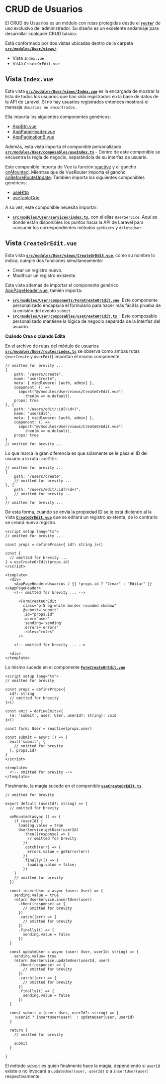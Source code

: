 # CRUD de Usuarios

El CRUD de Usuarios es un módulo con rutas protegidas desde el [**`router`**](../vue/the-middleware.html#proteccion-de-rutas-y-mantenimiento-del-estado) de uso exclusivo del administrador. Su diseño es un excelente andamiaje para desarrollar cualquier CRUD básico.

Está conformado por dos vistas ubicadas dentro de la carpeta [**`src/modules/User/views/`**](https://github.com/CaribesTIC/vue-frontend-ts/tree/main/src/modules/User/views):

- Vista `Index.vue`
- Vista `CreateOrEdit.vue`

## Vista `Index.vue`

Esta vista [**`src/modules/User/views/Index.vue`**](https://github.com/CaribesTIC/vue-frontend-ts/blob/main/src/modules/User/views/Index.vue) es la encargada de mostrar la lista de todos los usuarios que han sido registrados en la base de datos de la API de Laravel. Si no hay usuarios registrados entonces mostrará el mensaje `Usuarios no encontrados.`

Ella importa los siguientes componentes genéricos:
- [AppBtn.vue](../vue/generic-components.html#appbtn-vue)
- [AppPageHeader.vue](../vue/generic-components.html#apppageheader-vue)
- [AppPaginationB.vue](../vue/generic-components.html#apppaginationb-vue)

Además, esta vista importa el componible personalizado [**`src/modules/User/composables/useIndex.ts`**](https://github.com/CaribesTIC/vue-frontend-ts/blob/main/src/modules/User/composables/useIndex.ts) -
Dentro de este componible se encuentra la regla de negocio, separándola de su interfaz de usuario.

Este componible importa de Vue la función [reactive](https://vuejs.org/api/reactivity-core.html#reactive) y el gancho [onMounted](https://vuejs.org/api/composition-api-lifecycle.html#onmounted). Mientras que de VueRouter importa el gancho [onBeforeRouteUpdate](https://router.vuejs.org/api/#onbeforerouteupdate). Tambíen importa los siguientes componibles genéricos:

- [useHttp](../vue/generic-composables.html#usehttp-ts)
- [useTableGrid](../vue/generic-composables.html#usetablegrid-ts)

A su vez, este componible necesita importar:
- [**`src/modules/User/services/index.ts`**](https://github.com/CaribesTIC/vue-frontend-ts/blob/main/src/modules/User/services/index.ts), con el alias `UserService`. Aquí es donde están disponibles los puntos hacia la API de Laravel para consumir los correspondientes métodos `getUsers` y `deleteUser`.

## Vista `CreateOrEdit.vue`

Esta vista [**`src/modules/User/views/CreateOrEdit.vue`**](https://github.com/CaribesTIC/vue-frontend-ts/blob/main/src/modules/User/views/CreateOrEdit.vue), como su nombre lo indica, cumple dos funciones simultaneamente: 

- Crear un registro nuevo.
- Modificar un registro existente. 

Esta vista además de importar el componente genérico [AppPageHeader.vue](../vue/generic-components.html#apppageheader-vue), tamién importa:

- [**`src/modules/User/components/FormCreateOrEdit.vue`**](https://github.com/CaribesTIC/vue-frontend-ts/blob/main/src/modules/User/components/FormCreateOrEdit.vue). Este componente personalizado encapsula el formulario para hacer más fácil la prueba de la emisión del evento `submit`.
- [**`src/modules/User/composables/useCreateOrEdit.ts `**](https://github.com/CaribesTIC/vue-frontend-ts/blob/main/src/modules/User/composables/useCreateOrEdit.ts). Este composable personalizado mantiene la lógica de negocio separada de la interfaz del usuario.

**Cuándo Crea o cúando Edita**

En el archivo de rutas del módulo de usuarios [**`src/modules/User/routes/index.ts`**](https://github.com/CaribesTIC/vue-frontend-ts/blob/main/src/modules/User/routes/index.ts) se observa como ambas rutas (`userCreate` y `userEdit`) importan el mismo componente. 
```ts{7,16}
// omitted for brevity ...
{
    path: "/users/create",
    name: "userCreate",
    meta: { middleware: [auth, admin] },
    component: () =>
      import("@/modules/User/views/CreateOrEdit.vue")
        .then(m => m.default),
    props: true
}, {
    path: "/users/edit/:id(\\d+)",
    name: "userEdit",
    meta: { middleware: [auth, admin] },
    component: () =>
      import("@/modules/User/views/CreateOrEdit.vue")
        .then(m => m.default),
    props: true
}
// omitted for brevity ...
```

Lo que marca la gran diferencia es que sólamente se le pása el ID del usuario a la ruta `userEdit`.

```ts{6}
// omitted for brevity ...
{
    path: "/users/create",
    // omitted for brevity ...
}, {
    path: "/users/edit/:id(\\d+)",
    // omitted for brevity ...
}
// omitted for brevity ...
```

De esta forma, cuando se envía la propiedad ID se le está diciendo al la vista [**`CreateOrEdit.vue`**](https://github.com/CaribesTIC/vue-frontend-ts/blob/main/src/modules/User/views/CreateOrEdit.vue) que se editará un registro existente, de lo contrario se creará nuevo registro.

```vue{4,8,9,13,14,20}
<script setup lang="ts">
// omitted for brevity ...

const props = defineProps<{ id?: string }>()

const {
  // omitted for brevity ...
} = useCreateOrEdit(props.id)
</script>

<template>
  <div>
    <AppPageHeader>Usuarios / {{ !props.id ? "Crear" : "Editar" }}</AppPageHeader>
    <!-- omitted for brevity ... -->
    
      <FormCreateOrEdit
        class="p-5 bg-white border rounded shadow"
        @submit='submit'
        :id="props.id"
        :user='user'
        :sending='sending'
        :errors='errors'
        :roles="roles"            
      />
      
    <!-- omitted for brevity ... -->
    
  <div>
</template>
```

Lo mismo sucede en el componente [**`FormCreateOrEdit.vue`**](https://github.com/CaribesTIC/vue-frontend-ts/blob/main/src/modules/User/components/FormCreateOrEdit.vue)

```vue{5,10,11,19}
<script setup lang="ts">
// omitted for brevity

const props = defineProps<{
  id?: string
  // omitted for brevity
}>()

const emit = defineEmits<{
  (e: 'submit', user: User, userId?: string): void
}>()

const form: User = reactive(props.user)

const submit = async () => {
  emit('submit', {
    // omitted for brevity
  }, props.id)
}
</script>

<template>
  <!-- omitted for brevity -->  
</template>
```
Finalmente, la magia sucede en el componible [**`useCreateOrEdit.ts`**](https://github.com/CaribesTIC/vue-frontend-ts/blob/main/src/modules/User/composables/useCreateOrEdit.ts).

```ts{3,7,9,24,26,39,41,53,54,55,61}
// omitted for brevity

export default (userId?: string) => {
  // omitted for brevity 
  
  onMounted(async () => {
    if (userId) {
      loading.value = true
      UserService.getUser(userId)
        .then((response) => {                
          // omitted for brevity
        })
        .catch((err) => {        
          errors.value = getError(err)
        })
        .finally(() => {
          loading.value = false;
        })
    }
    // omitted for brevity
  })

  const insertUser = async (user: User) => {  
    sending.value = true
    return UserService.insertUser(user)
      .then((response) => {         
        // omitted for brevity
      })
      .catch((err) => {                
        // omitted for brevity
      })
      .finally(() => {
        sending.value = false
      })
  }

  const updateUser = async (user: User, userId: string) => {
    sending.value= true
    return UserService.updateUser(userId, user)
      .then((response) => {
        // omitted for brevity
      })
      .catch((err) => {                
        // omitted for brevity
      })
      .finally(() => {
        sending.value = false
      })
  }
  
  const submit = (user: User, userId?: string) => {  
    !userId ? insertUser(user)  : updateUser(user, userId)
  }

  return {
    // omitted for brevity

    submit    
  }

}
```

El método `submit` es quien finalmente hace la mágia, dependiendo si `userId` existe o no invocará a `updateUser(user, userId)` o a `insertUser(user)` respectivamente.

